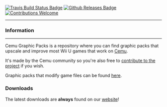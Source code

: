 [![Travis Build Status Badge](https://img.shields.io/travis/slashiee/cemu_graphic_packs.svg)](https://travis-ci.org/slashiee/cemu_graphic_packs)
[![Github Releases Badge](https://img.shields.io/github/downloads/slashiee/cemu_graphic_packs/total.svg)](https://github.com/slashiee/cemu_graphic_packs/releases/latest)
[![Contributions Welcome](https://img.shields.io/badge/contributions-welcome-brightgreen.svg?style=flat)](https://github.com/slashiee/cemu_graphic_packs/issues)

------
### Information
------
Cemu Graphic Packs is a repository where you can find graphic packs that upscale and improve most Wii U games that work on [Cemu](http://cemu.info/).

It's made by the Cemu community so you're also free to [contribute to the project](https://github.com/slashiee/cemu_graphic_packs/wiki/How-to-create-resolution-packs) if you wish.

Graphic packs that modify game files can be found [here](https://github.com/slashiee/cemu_graphic_packs/wiki/Game-Mods).

### Downloads
The latest downloads are **always** found on our [website](https://slashiee.github.io/cemu_graphic_packs/)!
